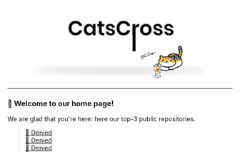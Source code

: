 <img src="https://github.com/catscross/.github/blob/9006a3371ccd20a420082341956406d2de60aa47/images/%D0%9D%D0%BE%D0%B2%D1%8B%D0%B9%20%D0%BF%D1%80%D0%BE%D0%B5%D0%BA%D1%82%2026%20%5B4FC4AE6%5D.png">

-------

### 🌟 Welcome to our home page! 
We are glad that you're here: here our top-3 public repositories.
> [🚫 Denied](https://github.com)<br>
> [🚫 Denied](https://github.com)<br>
> [🚫 Denied](https://github.com)
